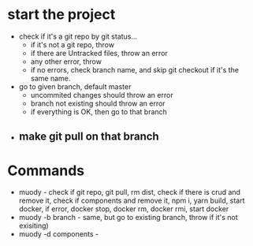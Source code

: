 <!-- Command: muody -l start -b branch -->

# start the project

-   check if it's a git repo by git status...
    -   if it's not a git repo, throw
    -   if there are Untracked files, throw an error
    -   any other error, throw
    -   if no errors, check branch name, and skip git checkout if it's the same name.
-   go to given branch, default master
    -   uncommited changes should throw an error
    -   branch not existing should throw an error
    -   if everything is OK, then go to that branch
-   make git pull on that branch
    -

# Commands

-   muody - check if git repo, git pull, rm dist, check if there is crud and remove it, check if components and remove it, npm i, yarn build, start docker, if error, docker stop, docker rm, docker rmi, start docker
-   muody -b branch - same, but go to existing branch, throw if it's not exisiting)
-   muody -d components -
